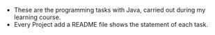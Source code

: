 - These are the programming tasks with Java, carried out during my learning course.
- Every Project add a README file shows the statement of each task.




